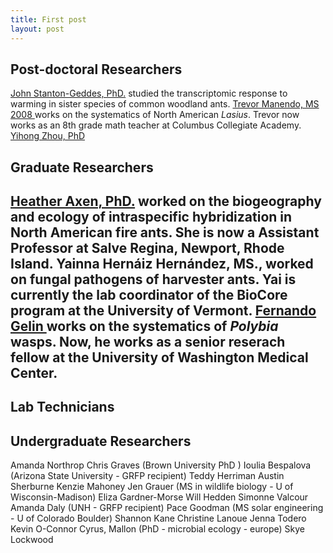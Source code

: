 ```yaml
---
title: First post
layout: post
---
```

<h2>Post-doctoral Researchers</h2>
<a href="http://johnstantongeddes.org/">John Stanton-Geddes, PhD.</a> studied the transcriptomic response to warming in sister species of common woodland ants.
<a href="http://unitedschoolsnetwork.org/maincampus-ourteam.php">Trevor Manendo, MS 2008 </a>  works on the systematics of North American <i>Lasius</i>. Trevor now works as an 8th grade math teacher at Columbus Collegiate Academy.
<a href="http://cellbio.uga.edu/directory/yihong-zhou">Yihong Zhou, PhD</a>

<h2> Graduate Researchers<h2/>
<a href="http://www.salve.edu/users/dr-heather-axen">Heather Axen, PhD.</a> worked on the biogeography and ecology of intraspecific hybridization in North American fire ants. She is now a Assistant Professor at Salve Regina, Newport, Rhode Island.
Yainna Hernáiz Hernández, MS., worked on fungal pathogens of harvester ants. Yai is currently the lab coordinator of the BioCore program at the University of Vermont.
<a href="http://www.fernandogelin.com/">Fernando Gelin </a> works on the systematics of <i>Polybia</i> wasps. Now, he works as a senior reserach fellow at the University of Washington Medical Center.

<h2>Lab Technicians</h2>


<h2>Undergraduate Researchers</h2>
Amanda Northrop
Chris Graves (Brown University PhD )
Ioulia Bespalova (Arizona State University - GRFP recipient)
Teddy Herriman
Austin Sherburne
Kenzie Mahoney
Jen Grauer (MS in wildlife biology - U of Wisconsin-Madison)
Eliza Gardner-Morse
Will Hedden 
Simonne Valcour
Amanda Daly (UNH - GRFP recipient)
Pace Goodman (MS solar engineering - U of Colorado Boulder)
Shannon Kane
Christine Lanoue 
Jenna Todero
Kevin O-Connor 
Cyrus, Mallon (PhD - microbial ecology - europe)
Skye Lockwood

